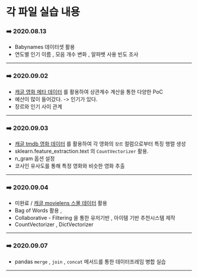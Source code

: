 # 각 파일 실습 내용

### :arrow_right: 2020.08.13

- Babynames 데이터셋 활용
- 연도별 인기 이름 , 모음 개수 변화 , 알파벳 사용 빈도 조사 

---

### :arrow_right: 2020.09.02

- [캐글 영화 메타 데이터](https://www.kaggle.com/karrrimba/movie-metadatacsv) 를 활용하여 상관계수 계산을 통한 다양한 PoC 
- 예산이 많이 들어갔다. -> 인기가 있다.
- 장르와 인기 사이 관계

---

### :arrow_right: 2020.09.03

- [캐글 tmdb 영화 데이터](https://www.kaggle.com/tmdb/tmdb-movie-metadata) 를 활용하여 각 영화의 `장르` 컬럼으로부터 특징 행렬 생성
- sklearn.feature_extraction.text 의 `CountVectorizer` 활용.
- n_gram 옵션 설정
- 코사인 유사도를 통해 특정 영화와 비슷한 영화 추출

---

### :arrow_right: 2020.09.04

- 미완료 / [캐글 movielens 스몰 데이터](https://www.kaggle.com/shubhammehta21/movie-lens-small-latest-dataset) 활용
- Bag of Words 활용 , 
- Collaborative - Filtering 을 통한 유저기반 , 아이템 기반 추천시스템 제작
- CountVectorizer , DictVectorizer

---

### :arrow_right: 2020.09.07

- pandas `merge` , `join` , `concat` 메서드를 통한 데이터프레임 병합 실습

---

